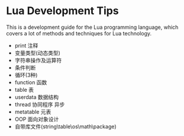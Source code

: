 # Lua Development Tips

This is a development guide for the Lua programming language, which covers a lot of methods and techniques for Lua technology.

* print 注释
* 变量类型(动态类型)
* 字符串操作及运算符
* 条件判断
* 循环(3种)
* function 函数
* table 表
* userdata 数据结构
* thread 协同程序 异步
* metatable 元表
* OOP 面向对象设计
* 自带库文件(string\table\os\math\package)
